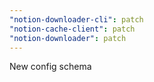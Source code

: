 ```yaml
---
"notion-downloader-cli": patch
"notion-cache-client": patch
"notion-downloader": patch
---
```


New config schema
